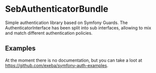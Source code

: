 # SebAuthenticatorBundle

Simple authentication library based on Symfony Guards. 
The AuthenticatorInterface has been split into sub interfaces, allowing to mix and match different authentication policies.

## Examples

At the moment there is no documentation, but you can take a loot at https://github.com/exeba/symfony-auth-examples.
